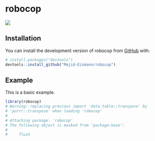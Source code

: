 
<!-- README.md is generated from README.Rmd. Please edit that file -->

# robocop

<!-- badges: start -->

![](https://img.shields.io/badge/language-R-blue) <!-- badges: end -->

## Installation

You can install the development version of robocop from
[GitHub](https://github.com/) with:

``` r
# install.packages("devtools")
devtools::install_github("Majid-Eismann/robocop")
```

## Example

This is a basic example.

``` r
library(robocop)
# Warning: replacing previous import 'data.table::transpose' by
# 'purrr::transpose' when loading 'robocop'
# 
# Attaching package: 'robocop'
# The following object is masked from 'package:base':
# 
#     flush
```
